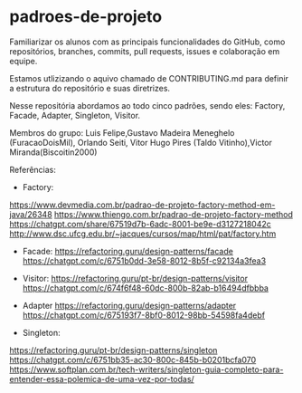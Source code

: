 # padroes-de-projeto
Familiarizar os alunos com as principais funcionalidades do GitHub, como repositórios, branches, commits, pull requests, issues e colaboração em equipe.

Estamos utlizizando o aquivo chamado de CONTRIBUTING.md para definir a estrutura do repositório e suas diretrizes.

Nesse repositória abordamos ao todo cinco padrões, sendo eles: Factory, Facade, Adapter, Singleton, Visitor.

Membros do grupo:  Luis Felipe,Gustavo Madeira Meneghelo (FuracaoDoisMil), Orlando Seiti, Vitor Hugo Pires (Taldo Vitinho),Victor Miranda(Biscoitin2000)

Referências: 

- Factory:

https://www.devmedia.com.br/padrao-de-projeto-factory-method-em-java/26348
https://www.thiengo.com.br/padrao-de-projeto-factory-method
https://chatgpt.com/share/67519d7b-6adc-8001-be9e-d3127218042c
http://www.dsc.ufcg.edu.br/~jacques/cursos/map/html/pat/factory.htm

- Facade:
https://refactoring.guru/design-patterns/facade
https://chatgpt.com/c/6751b0dd-3e58-8012-8b5f-c92134a3fea3

- Visitor:
https://refactoring.guru/pt-br/design-patterns/visitor
https://chatgpt.com/c/674f6f48-60dc-800b-82ab-b16494dfbbba

- Adapter
https://refactoring.guru/design-patterns/adapter
https://chatgpt.com/c/675193f7-8bf0-8012-98bb-54598fa4debf

- Singleton:

https://refactoring.guru/pt-br/design-patterns/singleton
https://chatgpt.com/c/6751bb35-ac30-800c-845b-b0201bcfa070
https://www.softplan.com.br/tech-writers/singleton-guia-completo-para-entender-essa-polemica-de-uma-vez-por-todas/

